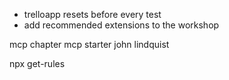 - trelloapp resets before every test
- add recommended extensions to the workshop

mcp chapter
mcp starter john lindquist

npx get-rules